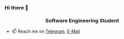 ### Hi there 👋

<!--
**millleva/millleva** is a ✨ _special_ ✨ repository because its `README.md` (this file) appears on your GitHub profile.

Here are some ideas to get you started:

- 🔭 I’m currently working on ...
- 🌱 I’m currently learning ...
- 👯 I’m looking to collaborate on ...
- 🤔 I’m looking for help with ...
- 💬 Ask me about ...
- 📫 How to reach me: ...
- 😄 Pronouns: ...
- ⚡ Fun fact: ...
-->

<h3 align="center">Software Engineering Student</h3>

- 📫 Reach me on [Telegram](https://t.me/milllennium), [E-Mail](mailto:milenakochevauni@gmail.com)
